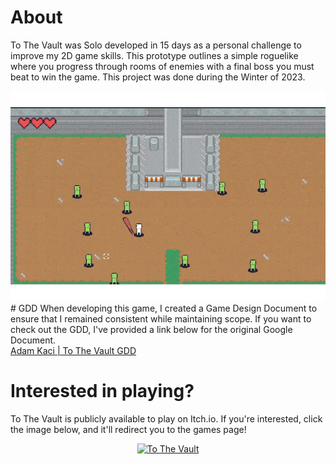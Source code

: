 # About
To The Vault was Solo developed in 15 days as a personal challenge to improve my 2D game skills. This prototype outlines a simple roguelike where you progress through rooms of enemies with a final boss you must beat to win the game. This project was done during the Winter of 2023. 

<div align="center">
<a href="https://stickguy101.itch.io/to-the-vault"><img src="ToTheVaultPreview.gif"></a> </br>
</div>
# GDD
When developing this game, I created a Game Design Document to ensure that I remained consistent while maintaining scope. If you want to check out the GDD, I've provided a link below for the original Google Document. </br>
<a href="https://docs.google.com/document/d/1Enjbg2BqjIkJKOGSNxWoIdQfC97vkXqm5n9HwrVRxaI/edit?usp=sharing">Adam Kaci | To The Vault GDD</a>
</div>

# Interested in playing?

To The Vault is publicly available to play on Itch.io. If you're interested, click the image below, and it'll redirect you to the games page!
<div align="center">
  
  [![To The Vault](https://img.itch.zone/aW1nLzEzNjU5MjMyLnBuZw==/original/sLALXZ.png)](https://stickguy101.itch.io/to-the-vault) 
</div>
